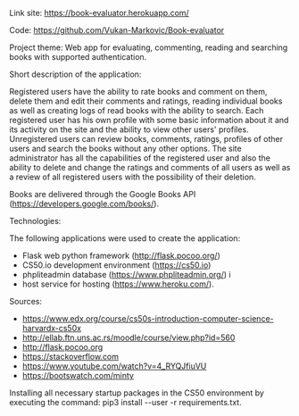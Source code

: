 Link site: https://book-evaluator.herokuapp.com/

Code: https://github.com/Vukan-Markovic/Book-evaluator

Project theme: Web app for evaluating, commenting, reading and searching books with supported authentication.

Short description of the application:

Registered users have the ability to rate books and comment on them, delete them and edit their comments and ratings,
reading individual books as well as creating logs of read books with the ability to search. Each registered user has his own profile
with some basic information about it and its activity on the site and the ability to view other users' profiles.
Unregistered users can review books, comments, ratings, profiles of other users and search the books without any other options.
The site administrator has all the capabilities of the registered user and also the ability to delete and change the ratings and comments of all users
as well as a review of all registered users with the possibility of their deletion.

Books are delivered through the Google Books API (https://developers.google.com/books/).

Technologies:

The following applications were used to create the application:
- Flask web python framework (http://flask.pocoo.org/)
- CS50.io development environment (https://cs50.io)
- phpliteadmin database (https://www.phpliteadmin.org/) i
- host service for hosting (https://www.heroku.com/).

Sources:
- https://www.edx.org/course/cs50s-introduction-computer-science-harvardx-cs50x
- http://ellab.ftn.uns.ac.rs/moodle/course/view.php?id=560
- http://flask.pocoo.org
- https://stackoverflow.com
- https://www.youtube.com/watch?v=4_RYQJfiuVU
- https://bootswatch.com/minty

Installing all necessary startup packages in the CS50 environment by executing the command: pip3 install --user -r requirements.txt.
